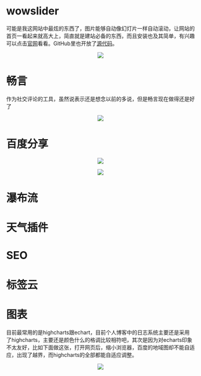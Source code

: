 # wowslider
可能是我这网站中最炫的东西了，图片能够自动像幻灯片一样自动滚动，让网站的首页一看起来就高大上，简直就是建站必备的东西，而且安装也及其简单，有兴趣可以点击[官网](http://wowslider.com/)看看。GitHub里也开放了[源代码](https://github.com/WOWSlider/WOWSlider)。
<div align="center">

![](http://image.wenzhihuai.com/images/20171121023427.png)

</div>


# 畅言
作为社交评论的工具，虽然说表示还是想念以前的多说，但是畅言现在做得还是好了
<div align="center">

![](http://image.wenzhihuai.com/images/20171121024358.png)

</div>


# 百度分享
<div align="center">

![](http://image.wenzhihuai.com/images/20171121022116.png)

</div>

<div align="center">

![](http://image.wenzhihuai.com/images/20171121022131.png)

</div>


# 瀑布流

# 天气插件

# SEO

# 标签云

# 图表
目前最常用的是highcharts跟echart，目前个人博客中的日志系统主要还是采用了highcharts，主要还是颜色什么的格调比较相符吧，其次是因为对echarts印象不太友好，比如下面做这张，打开网页后，缩小浏览器，百度的地域图却不能自适应，出现了越界，而highcharts的全部都能自适应调整。
<div align="center">

![](http://image.wenzhihuai.com/images/20171121023342.png)

</div>


